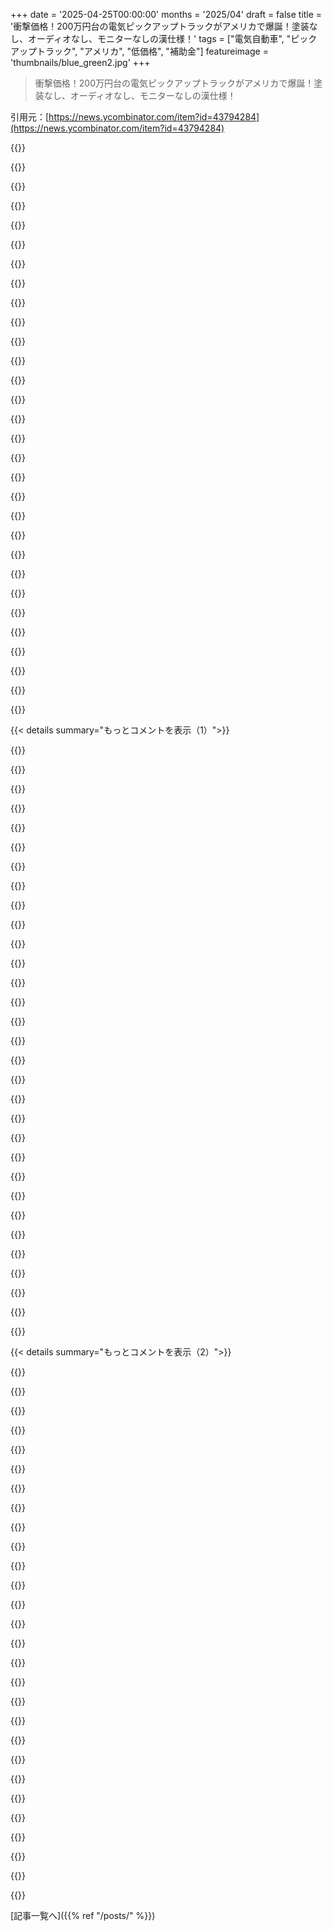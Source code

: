 +++
date = '2025-04-25T00:00:00'
months = '2025/04'
draft = false
title = '衝撃価格！200万円台の電気ピックアップトラックがアメリカで爆誕！塗装なし、オーディオなし、モニターなしの漢仕様！'
tags = ["電気自動車", "ピックアップトラック", "アメリカ", "低価格", "補助金"]
featureimage = 'thumbnails/blue_green2.jpg'
+++

> 衝撃価格！200万円台の電気ピックアップトラックがアメリカで爆誕！塗装なし、オーディオなし、モニターなしの漢仕様！

引用元：[https://news.ycombinator.com/item?id=43794284](https://news.ycombinator.com/item?id=43794284)




{{<matomeQuote body="ちょっと気になる人向けに言うと、同じくらいのサイズのガソリン車でi4エンジン積んでたら、燃費が悪すぎてフルサイズのピックアップトラックよりもペナルティが課せられるんだって。F-150より燃費が良い可能性があってもね。CAFEっていう基準が2011年から大きめの車に甘いかららしいよ。[1]参照。" userName="aidenn0" createdAt="2025/04/25 16:56:54" color="">}}




{{<matomeQuote body="カーボン टैक्सの方が、今の複雑な規制よりもずっと良いって例だよね。マジで。" userName="MostlyStable" createdAt="2025/04/25 17:26:46" color="">}}




{{<matomeQuote body="それって単純化しすぎじゃね？\n1．貧乏な人ほど古い車に乗ってるから、カーボン排出量に टैक्स かけたら、短期的に見て逆累進性になっちゃうじゃん？\n2．メーカーがもっと効率的な車を作るように仕向ければ、カーボン टैक्स にも繋がるかも。\n3．車のサイズに関係なく、企業の平均燃費だけで評価すると、アメリカの自動車会社（労働組合の従業員がいる）にとっては不利になるかもね。\n4．だから最初に、乗用車とライトトラックで別々の基準を作ったんだけど、ミニバンとかSUVがライトトラックの基準を満たすように作られるようになっちゃった。" userName="aidenn0" createdAt="2025/04/25 17:37:36" color="">}}




{{<matomeQuote body="すべてのカーボン टैक्स は本質的に逆累進的だけど、簡単に修正できるよ。税収を中立にして、すべての市民に税収を均等に分配すればいい。そうすれば、平均的に金持ちの方が燃料を使う量が多いから累進的になる。君のアイデアは全部カーボン टैक्स で解決できる問題がある。Tax はシンプルで目的を達成できて抜け穴がない。カーボン टैक्स は絶対に排出量を悪化させるような意図しない結果にはならない。今の規制の多くは、逆効果で経済的にも悪影響がある。" userName="MostlyStable" createdAt="2025/04/25 17:48:27" color="#ff5c5c">}}




{{<matomeQuote body="すべてのコストは、負担する能力が低い人にとって逆累進的になる。逆累進的にしないと行動は変わらない！運転をやめさせたり、ガソリンを減らしたりするのが目的なら、逆累進的かどうかは関係ない。コストを金持ちに移しても行動は変わらないし、実際のカーボンも減らない。高所得者よりも低所得者の方が排出量が多い。" userName="abakker" createdAt="2025/04/25 18:23:49" color="">}}




{{<matomeQuote body="自動車業界は地球上で最大の詐欺の一つだよ。最近のお気に入りの例は、Suzuki Jimnyがヨーロッパとアメリカで排出基準のために禁止されてる件。Jimnyの排出量は146g/kmだけど、G-Class（358g/km）を買うのは問題ないんだって。しかもMercedesが小型で手頃な価格のG-Classを発売する予定なんだって！[1]" userName="zx10rse" createdAt="2025/04/25 21:58:46" color="#45d325">}}




{{<matomeQuote body="それだと行動は変わるよ。ガソリンに1ドル/ガロンのカーボン टैक्स を課すと、家族あたり年間約1000ドルの還付になる。\n金持ちには大した影響ないけど、ケチな金持ちはEVとか買うかもね。\nでも貧乏な人にとっては、1ドル/ガロンも1000ドル/年も大きい。ガソリンが1ドル高くなったら、貧乏な人は絶対運転を控えるよ。" userName="bryanlarsen" createdAt="2025/04/25 18:45:09" color="#38d3d3">}}




{{<matomeQuote body="貧乏な人にとっての本当の苦労は、1000ドルが手に入るまで1年間1ドル/ガロンを立て替えることができないこと。" userName="Loudergood" createdAt="2025/04/25 20:04:37" color="">}}




{{<matomeQuote body="注釈：リンク先のトラックは、政府の補助金/還付金込みで2万ドルなんだって。つまり政府が私の税金をこのトラックの購入者に渡すと、2万ドルになるってこと。" userName="mtillman" createdAt="2025/04/25 19:10:28" color="">}}




{{<matomeQuote body="メーカーは、フリート全体のCO2排出量を平均レベルに抑える必要がある。だからSuzukiは、2025年から始まるより厳しいフリート平均目標のために、Jimnyを廃止することにしたんだ。\n全体的に見れば、それはちょっとしたごまかしだよね。Mercedesは他のメーカー/ブランドと排出量を「プール」してる。今はSmartとプールしてるけど、Volvo/Polestarともプールするかも？[0]\nEUがこのスキームを導入した時、こんなに簡単に「ゲーム」できることに気づかなかったのが不思議。" userName="mft_" createdAt="2025/04/25 23:02:32" color="#38d3d3">}}




{{<matomeQuote body="周りの車がどんどん巨大化してるのって、これが大きな原因の一つだよね。マジで馬鹿げてるわ。" userName="UncleOxidant" createdAt="2025/04/25 17:32:33" color="">}}




{{<matomeQuote body="「金持ちの方が平均して燃料費を多く使う」ってどういうこと？古い車に乗ってたり、飛行機に乗る余裕がない人の方が、車の燃料代にお金使うんじゃないの？" userName="michpoch" createdAt="2025/04/25 19:10:54" color="">}}




{{<matomeQuote body="電気自動車の税額控除って還付不可なんだよね。つまり、払う税金以上には控除されないってこと。[1][2]だから、税金が電気自動車に使われてるわけじゃないんだよ（企業のインフラとか製造への補助金はあるかもだけど）。[1] https://www.congress.gov/crs-product/IF12600[2] https://www.irs.gov/newsroom/tax-credits-for-individuals-wha…" userName="Brybry" createdAt="2025/04/25 19:26:05" color="#38d3d3">}}




{{<matomeQuote body="燃料自体に課税するのが一番いいと思うな。燃費が悪いほど税金が高くなるように。ディーゼルはガソリンより高く、LNGはもっと安く。" userName="ponector" createdAt="2025/04/25 20:20:22" color="">}}




{{<matomeQuote body="リベートは年次じゃなくて、もっと頻繁に支払われるようにできるはず。" userName="bryanlarsen" createdAt="2025/04/25 20:07:58" color="">}}




{{<matomeQuote body="なんでこんなことになったんだろ？規制のせいじゃないよね？アメリカで小型車が作られないのは、SUVブームと、Honda Fitみたいな車に対する67MPGっていう燃費規制のせいじゃないかと思ってる。" userName="Yhippa" createdAt="2025/04/25 19:05:00" color="">}}




{{<matomeQuote body="＞小型車が作られないのは67MPGのせい？<br>その67MPGっていうのは、あくまで2026年モデルイヤーの hypothetical な目標だったんだよ。<br>それにHondaは2020年にFitの販売を終了してる。理由は消費者の需要がないから。中古市場には手頃な価格のFitがたくさんあるけど、売れてないんだよね。<br>規制に欠陥があるのは確かだけど、消費者の需要がないってことが一番の原因だよ。" userName="Aurornis" createdAt="2025/04/25 19:11:48" color="#38d3d3">}}




{{<matomeQuote body="炭素税を導入するのが一番公平な気候変動対策だと思うんだけど、実際には政治的な自殺行為なんだよね。オーストラリアは2011年に炭素税を導入したけど、2014年にすぐに廃止されたし。カナダも2019年に導入したけど、選挙前に廃止されちゃった。みんな環境保護したいって言うけど、投票になるとそういう政策に反対するんだよね。" userName="kjreact" createdAt="2025/04/25 21:14:31" color="">}}




{{<matomeQuote body="シンプルな炭素税を作るのは無理だと思うなー。" userName="guywithahat" createdAt="2025/04/25 20:21:14" color="">}}




{{<matomeQuote body="マジありえない。税金かけるべきものがあるなら、プライベートジェットの燃料でしょ。300%課税でもいいくらい。金持ちが国をあっちこっち移動するだけで、エグい量のCO2出すんだから。プライベートジェット乗れるのは、マジでビリオネアだけにするべき。しかも、それでも収入の大部分持ってかれるくらいにね。NYからFlorida、Texas、Californiaに一日で行く必要ある？" userName="cogman10" createdAt="2025/04/25 18:07:04" color="#45d325">}}




{{<matomeQuote body="燃費を良くするために炭素税かけると、貧乏人は古い車乗ってるから逆累進になっちゃうかもね。でも大丈夫。収入に応じて税額控除で還元すればいいじゃん。「Worker’s Energy Credit」みたいな名前でさ。たくさん運転しても、収入が低いほど相殺される。運転しない人は得するかも。金持ちは嫌がるだろうけど、気にしない。だって、富の再分配なんだもん。炭素排出減らすインセンティブにもなるし。" userName="danans" createdAt="2025/04/25 17:54:02" color="">}}




{{<matomeQuote body="燃料に課税すればいいじゃん。ガソリンに1ガロンあたりXドル、プロパンにも、石炭にもさ。何が難しいの？" userName="patmcc" createdAt="2025/04/25 20:38:05" color="">}}




{{<matomeQuote body="Muskみたいな金持ちが地下鉄とか高速鉄道嫌いなのは、どこへでも飛行機で行けるからじゃないかな。Glen ParkからLands Endまで30分で行けたら嬉しいと思うかもよ。高速鉄道でLAまで4時間とかもさ。でも、こういう人たちは地下鉄とか電車には絶対乗らないんだよね。" userName="Gibbon1" createdAt="2025/04/25 18:42:36" color="">}}




{{<matomeQuote body="金持ちはエネルギー使いまくり。それはもう研究で証明されてる。燃費の良い車に乗ってても、デカい家に住んでるし、旅行もたくさんするし、CO2排出量の多い物を買いまくってる。" userName="leoedin" createdAt="2025/04/25 19:44:23" color="#38d3d3">}}




{{<matomeQuote body="理由は消費者の需要だって言うけど、それだけじゃないと思う。厳しい燃費基準のせいで、ICE車の設計が妥協だらけになって、クソみたいで高価になってるんだよ。そんなもん買うくらいならSUV買うでしょ。ターボチャージャーとかCVTとかスタート/ストップシステムとか、コストも複雑さも上げて、壊れやすくしてるんだから。" userName="AlexandrB" createdAt="2025/04/25 19:41:10" color="">}}




{{<matomeQuote body="それって、自動車燃料だけじゃなくて経済全体に税金かけるってこと？ そんなの無理ゲーだよ。あらゆる物の生産と使用を細かく追跡しなきゃいけないし、個人の購入履歴も全部監視しないと。完全な国家による市民監視じゃん。しかもグローバルで。" userName="michpoch" createdAt="2025/04/25 20:34:25" color="">}}




{{<matomeQuote body="ニュージーランドの電気自動車購入インセンティブも同じ。貧乏人は新車買えないから、お金持ちだけが得してる。その車が中古市場に出回るまで何年もかかる。" userName="robocat" createdAt="2025/04/25 22:27:19" color="">}}




{{<matomeQuote body="それもそうだね。でも、同じ燃料消費量で炭素排出量が少ないエンジンに切り替えるインセンティブがなくなるよね（もしそんなものが存在すれば）。" userName="ChadNauseam" createdAt="2025/04/25 20:52:05" color="">}}




{{<matomeQuote body="カナダは炭素税を廃止したんだ。保守党が自由党に対する政治的な武器として何年も使い続けたから。炭素税は保守的な解決策なのにね。環境問題や気候変動を否定する人が多すぎるんだよ。" userName="Teever" createdAt="2025/04/25 21:57:39" color="">}}




{{<matomeQuote body="カナダのやり方には2つ問題があったんだって。1つは税金、リベート、関税の3つが必要なのに、最初の2つしかやってないこと。もう1つはリベートが目に見えなかったこと。小切手を送れば心理的な影響が大きかったはずなのにね。でも、一番の問題は否認主義で、政治的な道具に使われたことだと思うよ。全部還元されるのに、炭素税がお金を盗んでるって言わせないのは難しいはずなのに、成功しちゃったんだから。" userName="bryanlarsen" createdAt="2025/04/25 23:09:37" color="">}}




{{< details summary="もっとコメントを表示（1）">}}

{{<matomeQuote body="アメリカは電気自動車で大きく遅れをとってるね。もしBYDがアメリカで売れたら、アメリカの自動車産業は潰されちゃうかもね[1]。Teslaがローエンドの車を作らなかったことと、他のアメリカのメーカーが電気自動車を高級品として扱ったのが問題だと思う。BYDは、自国の自動車産業がない国でシェアを広げるのが戦略だって。次のステップは全固体電池を量産することらしいよ。" userName="Animats" createdAt="2025/04/26 04:48:09" color="#785bff">}}




{{<matomeQuote body="連邦政府が州間高速道路システムに対応した全国充電インフラを建設しなかったのが問題だと思うな。建設費を負担したり、飲酒年齢を21歳に義務付けたように、高速道路基金を保留にすることで州を強制的に従わせることができたはずなのに。" userName="DidYaWipe" createdAt="2025/04/26 06:29:26" color="">}}




{{<matomeQuote body="アメリカの最大の問題の一つは、野心的な人材の誤った配置だと思う。優秀な人は、金融、政府、テクノロジー、企業の幹部になることがステータスになると考えてるんだよね。最近のスタートアップも、インディアンが足りなくてチーフが多すぎる気がする。" userName="IceHegel" createdAt="2025/04/26 07:10:17" color="">}}




{{<matomeQuote body="BYDはヨーロッパで売られてるよ。でも、市場を席巻してないね。他のメーカーと比べて、価格に見合うだけの価値があるわけじゃないんだ。" userName="torginus" createdAt="2025/04/26 09:01:07" color="">}}




{{<matomeQuote body="ほんの数ヶ月で、スイスの街ではTeslaよりも中国の電気自動車をたくさん見るようになったよ。探しているものにもよるけど、比較できる車よりもずっと安いんだ。" userName="herbst" createdAt="2025/04/26 09:12:18" color="#ff5c5c">}}




{{<matomeQuote body="75億ドルも費やして頑張ったみたいだけど…今は一時停止中みたいね。https://www.govtech.com/transportation/federal-funding-for-e…" userName="phonon" createdAt="2025/04/26 07:07:20" color="">}}




{{<matomeQuote body="絶対に信用しないな。事故を起こしたり、バッテリーに異常があったりすると、バッテリーが発火する前にドアがロックされて閉じ込められるんだって。中国でたくさん動画が出てるし、最近では欧米でも起きてる。" userName="mikrotikker" createdAt="2025/04/26 09:34:08" color="">}}




{{<matomeQuote body="アメリカは世界の管理者になりたがってるのが問題だと思う。メッセージアプリを作ることに夢中で、家とかボートとか、新しい変なものを作ることには全然関心がないんだよね。" userName="almosthere" createdAt="2025/04/26 09:45:55" color="">}}




{{<matomeQuote body="問題はアメリカが世界の管理者になりたがってるってことみたいだけど、もっと複雑だと思うぜ。アメリカの経済力とか起業家精神、グローバル化推進のおかげで、所有権とか経営陣はアメリカ人が握ってて、重要じゃない部分は現地の人がやるっていう構造ができたんだよね。USが世界の経済を支配して、グローバル化を積極的に進めるように同盟国とか貿易相手国に働きかけてるうちは良かったんだけど、Trumpが孤立主義を推し進めてるから、状況が変わってきてるってわけ。" userName="motorest" createdAt="2025/04/26 11:31:07" color="">}}




{{<matomeQuote body="マジで信用できない。事故ったりバッテリーに問題があったりすると、バッテリーが燃える前にドアがロックされて閉じ込められるらしいぜ。Teslaのユーザーからの報告と一致するし。Cybertruckは特にこういう設計上の問題が起こりやすいんだってさ。" userName="motorest" createdAt="2025/04/26 11:33:26" color="">}}




{{<matomeQuote body="だって、効果がなかったし、連邦政府の官僚みたいに無能な奴らが運営してたから（マジで信じられないくらい）。この手の発言は考え直すべきだね。USには、国家機関は何も良いことができない、何も正しくできないっていう考えを、狂信的な熱意で推し進める政治的な流れがあるんだよね。だから、そういう考えを推し進める候補者を選んで、プロジェクトを妨害したり、脱線させたり、閉鎖したりすることになるんだ。" userName="motorest" createdAt="2025/04/26 11:49:46" color="">}}




{{<matomeQuote body="USの自動車メーカーは、ずいぶん前に道を誤ってから、イノベーションも改善もせずに金を吸い上げてるだけ。CaliforniaとかEPAが9年後の排出量基準を作ろうとしたとき、不可能だって訴えて阻止しようとしたんだぜ。日本の自動車メーカーは、その基準を満たした車をすでに販売してたのに。大失敗しても、公的資金で救済されて、役員は毎年数千万ドルの報酬とボーナスをもらってるし。保証された利益があるから、怠惰になって競争力がなくなってるんだよ。みんな死にかけてる。" userName="testing22321" createdAt="2025/04/26 12:36:14" color="">}}




{{<matomeQuote body="GDPが“経済力”をどれだけ測れてるのか疑問だわ。1900年にGDPが5%成長したって言われたら、家とか道路とか工場とか鉱山とか、いろんなものが建設されたってことじゃん。2020年にGDPが5%成長したって言われたら、いろんなサービスの価値が増加したってことかもね。実際、物理的な世界を何も変えなくても、その成長を達成できるかもしれない。" userName="IceHegel" createdAt="2025/04/26 16:27:57" color="">}}




{{<matomeQuote body="これは単なる見方じゃないよ。Teslaは問題なく充電器をたくさん作って、利益も出してた。政府がもっと刺激しようとしてるけど、コストがずっと高いんだよね。Teslaの充電器しか使ったことないし。NACS規格がもっと早く普及してたら、状況は変わってたかもだけど、ちょっと遅すぎたかな。" userName="eagerpace" createdAt="2025/04/26 12:48:33" color="">}}




{{<matomeQuote body="あのプログラムは、連邦政府のプロジェクトをどう運営すべきでないかの教科書的なケーススタディになるはず。\n参考になる統計：https://www.washingtonpost.com/climate-solutions/2024/03/28/…（”BidenのEV充電への75億ドルの投資は、2年間で7つのステーションしか生み出していない (2024)”）" userName="perihelions" createdAt="2025/04/26 10:42:12" color="">}}




{{<matomeQuote body="なんでそれが事故の時のよくある故障モードなの？事故の後にドアがロックされるような理由とかバグが思いつかないんだけど。" userName="DrammBA" createdAt="2025/04/26 16:54:25" color="">}}




{{<matomeQuote body="マジでヤバい。Trumpが嫌いってだけで、こんなのを擁護する人がいるなんて狂ってる（あいつはクソ野郎だけど、それにしても金が掛かりすぎだろ）。" userName="cpursley" createdAt="2025/04/26 13:46:08" color="">}}




{{<matomeQuote body="ほんとそれな。右とか左とかじゃなくて、党派的な言い訳にはマジでうんざり。俺らが税金払ってんのに、充電インフラはどこにあんだよ？金はどこに消えた？税金の無駄遣いの払い戻しがないなら、こういうプログラムの存在意義を見直すべきじゃね？" userName="cpursley" createdAt="2025/04/26 13:22:31" color="">}}




{{<matomeQuote body="大きな問題を見落としてるぞ。BYDの工場に中国がめっちゃ補助金出してるんだよ。アメリカがテスラに同じくらいの補助金出してたら、200万円台のテスラが走ってたかもな。" userName="cryptoegorophy" createdAt="2025/04/26 18:33:15" color="#785bff">}}




{{<matomeQuote body="まだほとんど金使ってないらしいぞ。これって、プログラムが2年経っても進まなくて、反対派にキャンセルされたって話じゃん。2年って遅すぎ？それはそうかもね。でも、政府が無能で何十億も無駄にしたって話じゃないよ。金は割り当てられたけど、使う機会がなかったんだ。" userName="dml2135" createdAt="2025/04/26 14:00:24" color="">}}




{{<matomeQuote body="ElonがエンジニアをH1Bビザで来た人に簡単に置き換えることにワクワクしてるのに、優秀で野心のある人がテスラで働きたいと思うわけなくね？" userName="jmpman" createdAt="2025/04/26 07:53:16" color="">}}




{{<matomeQuote body="マジでやらかした時は、税金で救済されるんだろ？そうなったら、救済された会社は国有化されるべきじゃね？税金で投資させられるなら、投資家として扱えよ。俺の株はどこ？配当は？" userName="yellowapple" createdAt="2025/04/26 13:16:45" color="#38d3d3">}}




{{<matomeQuote body="この先見の明のなさは、今の一般的な問題じゃない？EUから見ると、今まであった世界はアメリカの決定的な行動によって作られた世界。EVへのアプローチはそうじゃなかった。ドイツも、政治家が自動車メーカーと癒着してるから同じだな。" userName="atoav" createdAt="2025/04/26 07:05:09" color="">}}




{{<matomeQuote body="EVでどの自動車会社が”遅れる”とか、マジで意味わかんね。EVって、メカ的にはめっちゃシンプルなコンセプトじゃん。普通のエンジン車作れる会社なら、EVも作れるはず。<br>もちろん細かいこと（バッテリーの冷却とか、フレームへの組み込みとか）はあるけど、駆動系自体はマジでシンプル。EVが高いのは、生産が追いついてないからだと思う。生産が限られてる限り、EVは高級品だけど、中古EVが増えてバッテリー価格が下がるにつれて、それも長くは続かないと思う。" userName="Panzer04" createdAt="2025/04/26 06:44:44" color="#38d3d3">}}




{{<matomeQuote body="記事読んだ？プログラムは一時停止されただけで、ほとんど金は使われてない。＞ 資金承認は、必ずしも資金が分散されたことを意味しません。NEVIに割り当てられた50億ドルのうち、10月までに分散されたのは約5億ドルでした、とカーネギーメロン大学工学部の土木環境工学の助教授である Corey Harperは述べています。" userName="dml2135" createdAt="2025/04/26 13:56:02" color="">}}




{{<matomeQuote body="“BYDがやった”って言うなら、リチウムじゃなくてナトリウムバッテリーのこと言いたかった？" userName="loufe" createdAt="2025/04/26 05:31:46" color="">}}




{{<matomeQuote body="サービスって、結局は物理的な世界の代理みたいなもんだよな。芸術とかメディアみたいに、それ自体に価値があるものを除いて。" userName="Marsymars" createdAt="2025/04/26 18:51:29" color="">}}




{{<matomeQuote body="Chevy Spark EVマジ最高！この7年、街乗りゴーカートとして愛用してるよ。Off leaseで11000ドル（！）だったんだぜ。" userName="sebmellen" createdAt="2025/04/26 05:04:47" color="">}}




{{<matomeQuote body="BYDが強いのは中国政府の補助金のおかげってことを忘れちゃいけないよ。原価割れで売れるんだから。2018年から2022年だけで59億ドルも補助金もらってるんだって。バッテリーメーカーへの間接的な補助金は含まれてないけどね。EUが関税かけたのも当然だわ。" userName="refurb" createdAt="2025/04/26 09:43:47" color="#ff5733">}}




{{<matomeQuote body="これマジで欲しい！1998年式のFord Rangerの買い替え候補だね。<br>気になるのはモバイルアプリがないこと。充電とか車両の状態を管理したいからアプリは欲しいな。あと、バッテリー管理とコンディショニングがちゃんとできるか。それか、バッテリーパックが安くて交換しやすいと嬉しい。1998年式のFord Ranger並みの牽引能力も必須。あと、ベンチシートじゃないと犬と妻と週末のglampingに行けない。" userName="taylodl" createdAt="2025/04/25 15:27:18" color="#ff5733">}}

{{</details>}}




{{< details summary="もっとコメントを表示（2）">}}

{{<matomeQuote body="モバイルアプリはいらない！スマホに依存しない車がやっと出てきたのに、すぐアプリ化したがる人がいるんだね…残念ながら動画によるとアプリがあるみたい。充電管理とかバッテリーの話は賛成。ベンチシートも絶対必要。家族持ちには2人乗りはキツイ。昔は子供3人くらい詰め込んでたけど、今は安全基準が厳しいからね。" userName="ryandrake" createdAt="2025/04/25 15:42:28" color="">}}




{{<matomeQuote body="家族向けってことは色々な機能がついて高くなるってことだよ。昔みたいにピックアップの荷台に乗って遊んでた時代じゃないんだから。安全第一。" userName="hylaride" createdAt="2025/04/25 16:57:01" color="">}}




{{<matomeQuote body="家族向け＝エンタメ機能ってわけじゃないでしょ。昔はエンタメ機能なんてなくても家族で楽しく過ごしてたんだから。窓の外を見るのが最高のエンタメだったんだよ。" userName="RandomBacon" createdAt="2025/04/25 17:00:31" color="">}}




{{<matomeQuote body="今のローコスト車にベンチシートは無理だよ。側面衝突の安全基準が厳しくなってるからね。あと、バッテリーが重いから牽引能力も落ちる。予算を抑えるためにサスペンションも安物になってるし。" userName="fishpen0" createdAt="2025/04/25 15:35:28" color="#38d3d3">}}




{{<matomeQuote body="モバイルアプリは必須じゃなくて、補助的なものにしてほしいな。ダッシュボードはシンプルにして。" userName="taylodl" createdAt="2025/04/25 15:46:36" color="">}}




{{<matomeQuote body="一番のポイントは「インフォテイメントがない」ってことだね。HVACの物理ボタンがあるのも最高！アプリもOTAアップデートもいらない。" userName="avn2109" createdAt="2025/04/25 18:01:29" color="#ff5733">}}




{{<matomeQuote body="窓の外を見るのがエンタメって言うけど、いつも同じ景色じゃ飽きるでしょ。退屈な場所だってたくさんあるんだから。" userName="crazygringo" createdAt="2025/04/25 21:17:02" color="">}}




{{<matomeQuote body="最近の車のリアシートってほとんどベンチシートだよね。側面衝突の安全基準って全部同じなのかな？真ん中の席にインフォテインメントシステムがあるから、エアバッグの要件が関係してるのかも。" userName="Braxton1980" createdAt="2025/04/25 16:33:59" color="">}}




{{<matomeQuote body="ベンチシートの問題は側面衝突じゃなくて、急カーブでハンドル操作を誤ることだよ。体が動くと肩が動いて、ハンドルも動いてアンダーステアになる。山道だと死ぬ可能性もあるし、電柱にぶつかるかも。" userName="hinkley" createdAt="2025/04/25 19:06:12" color="">}}




{{<matomeQuote body="OTAアップデートがないのは痛いな。でも autopilot とタッチスクリーンがないEVにOTAアップデートって必要なの？本当に興味があるんだけど、必要ないんじゃない？" userName="palata" createdAt="2025/04/25 20:39:15" color="">}}




{{<matomeQuote body="一度アプリが入り込むと、あちこちに機能が広がって、コネクティビティとかテレメトリとかDRMとか追加されて、最終的に今のダメな車みたいになりそうで心配。" userName="ryandrake" createdAt="2025/04/25 15:54:25" color="">}}




{{<matomeQuote body="モバイルアプリがないって言ってるけど、ビデオの6分40秒のところで車のアプリを紹介してるよ。現在の走行可能距離とかわかるみたい。" userName="adamhowell" createdAt="2025/04/25 15:49:56" color="">}}




{{<matomeQuote body="ビデオを見るのがおすすめ。面白いよ。このトラックはLTEモデムじゃなくてスマホ経由でOTAアップデートするんだって。OBDみたいな機能も全部スマホに集約されててすごい。こういうデジタル制御が好き。物理ボタンのためなら100万円多く払ってもいい。" userName="conradev" createdAt="2025/04/25 16:02:15" color="#ff5c5c">}}




{{<matomeQuote body="ベンチシートがなくなった理由を勘違いしてるんじゃないかな。運転席のベンチシートはハンドルの誤操作につながって事故の原因になることがあるんだよ。" userName="hinkley" createdAt="2025/04/25 19:07:19" color="">}}




{{<matomeQuote body="Maverick は品質が悪いらしいけど、TOYOTA が同じような小型でシンプル、ハイブリッドのピックアップトラックを作ってくれるのを期待してる。" userName="hedgehog" createdAt="2025/04/25 15:43:32" color="">}}




{{<matomeQuote body="充電管理とバッテリーコンディショニングがないのはなぜ？そんなの充電コントローラーの小さなソフトウェアでできるはずなのに。この車なら小さなマイクロコントローラーで十分じゃない？" userName="Animats" createdAt="2025/04/25 22:10:06" color="">}}




{{<matomeQuote body="アプリは勘弁！スマホに依存しない車を待ってたのに、もうアプリ化の要望が出てる！Mustang Mach-E はスマホがなくてもドアの開閉や起動ができるし、充電時間も車内のスクリーンから設定できる。アプリはオプションでいいんだよ。この車は充電の制御に絶対アプリが必要になる。画面がないと充電を制御できなくて困る羽目になるぞ。シンプルなバッテリーシステムはコストがかかる。ほとんどのEVはバッテリーを構造フレームの一部にしてる。バッテリーを簡単に交換できて、構造的にも安全で、低価格を維持するのは難しいと思う。" userName="tw04" createdAt="2025/04/25 17:24:02" color="#ff5c5c">}}




{{<matomeQuote body="他にも理由があるよ。①マニュアル車はセンターコンソールが必要だった。日本やヨーロッパからの輸入車は、アメリカにないバージョンでもマニュアルがあった。コラムシフトは使いにくいし、フロアシフトは真ん中の人の邪魔になる。②安全基準で、前の席の人はエアバッグか自動シートベルトが必要になった。自動シートベルトの方が安かったけど、真ん中の席には合わない。③ドアの安全基準が厳しくなり、ドアが厚くなった。④70年代のオイルショックで小型車が増え、真ん中の席は使い物にならなくなった。" userName="Braxton1980" createdAt="2025/04/25 19:41:07" color="">}}




{{<matomeQuote body="アプリで動く鉄フィルターを持ってる。設定はボタンでもできるけど、アプリの方が楽。Bluetooth接続で、会社が潰れてもAPKファイルとAndroidがあれば使える。20年後、Android v79でAPKが動かなくなったら古いスマホが必要になるかもね。アプリは良いけど、バックエンドが問題。水の軟化装置もアプリが終了しちゃった。バルブのボタンで設定できるけど、スマート機能は使えない。" userName="instaclay" createdAt="2025/04/25 16:12:43" color="">}}




{{<matomeQuote body="車載用は液冷が必要で、Teslaの元エンジニアによると電力品質の制御も重要らしい。Nissan LeafやChevy Boltのオーナーに聞いてみるといいよ。" userName="enslavedrobot" createdAt="2025/04/25 22:19:03" color="">}}




{{<matomeQuote body="マジ勘弁！アプリはやめて！デバイスにはWebサーバーとWebベースのUIが欲しい。Appleみたいに古いソフトを切り捨てるのはやめてくれ。セキュリティのせいで無理なんだろうけどさ。使い捨てのスマートデバイスを推進するような仕組みになってる気がする。誰かが儲けてるんだろうな…" userName="EvanAnderson" createdAt="2025/04/25 18:33:08" color="#785bff">}}




{{<matomeQuote body="充電には絶対にアプリが必要になるって！EVなんて持ってないけどさ。ボタン１つ２つとLEDだけじゃダメなの？" userName="nancyminusone" createdAt="2025/04/25 19:04:31" color="">}}




{{<matomeQuote body="車載インフォテイメントシステムより、タブレットホルダーの方が良くない？自動車メーカーは、ユーザーが既に持ってるデバイスの機能をわざわざ開発して、しかも出来が悪い。利益のために複雑な技術を搭載するのをやめて、安くてサポートされた車を自由にカスタマイズできるようにするべき！" userName="ethbr1" createdAt="2025/04/25 17:12:57" color="#38d3d3">}}




{{<matomeQuote body="Toyotaは既に12000ドルのToyota Hilux Champを出してるよ。https://www.youtube.com/watch?v=_hNYwTVPUkQ" userName="sitkack" createdAt="2025/04/25 18:02:37" color="">}}




{{<matomeQuote body="バックエンドだけでなく、40年後、スマホが使えなくなったり、スマホ自体がなくなったらどうするんだ？車はその後も動いてほしい。特定の時代の技術に依存するのは時代遅れになるリスクがある。" userName="ryandrake" createdAt="2025/04/25 16:17:49" color="#ff5c5c">}}




{{<matomeQuote body="バックビューカメラにはアプリが必要になるんじゃないかな。アメリカでは2018年以降、全ての新車に必要だし、スマホやタブレットをディスプレイにしないと無理だと思う。" userName="theamazing0" createdAt="2025/04/25 22:41:39" color="">}}




{{<matomeQuote body="記事によると、リアカメラの映像はステアリングホイールの後ろにある画面に表示されるらしい。そこには速度計と充電量も表示される。" userName="mulmen" createdAt="2025/04/25 23:28:31" color="">}}

{{</details>}}



[記事一覧へ]({{% ref "/posts/" %}})
